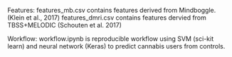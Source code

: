 Features:
features_mb.csv 
  contains features derived from Mindboggle. (Klein et al., 2017)
features_dmri.csv
  contains features dervied from TBSS+MELODIC (Schouten et al. 2017) 

Workflow:
  workflow.ipynb is reproducible workflow using SVM (sci-kit learn) and neural network (Keras) to predict cannabis users from controls.

